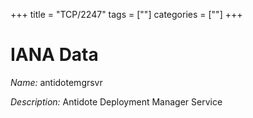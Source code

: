 +++
title = "TCP/2247"
tags = [""]
categories = [""]
+++

# IANA Data

_Name:_ antidotemgrsvr

_Description:_ Antidote Deployment Manager Service

